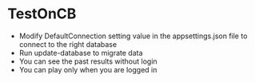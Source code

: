 # TestOnCB

- Modify DefaultConnection setting value in the appsettings.json file to connect to the right database
- Run update-database to migrate data
- You can see the past results without login
- You can play only when you are logged in
